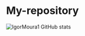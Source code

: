 # My-repository
![IgorMoura1 GitHub stats](https://github-readme-stats.vercel.app/api?username=IgorMoura1&show_icons=true&theme=material-palenight)